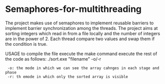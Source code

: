 # Semaphores-for-multithreading
The project makes use of semaphores to implement reusable barriers to implement barrier synchronization among the threads. 
The project aims at sorting integers which read in from a file locally and the number of integers are in the power of 2. 
Each thread compare two values and swap them if the condition is true.  

USAGE
  to compile the file execute the make command
  execute the rest of the code as follows:
     ./sort.exe "filename" -o/-r
     
     -o: the mode in which we can see the array cahnges in each stage and phase
     -r: th emode in which only the sorted array is visible
